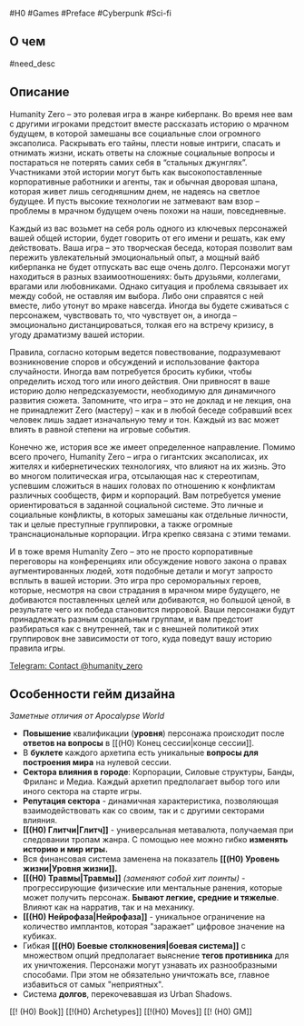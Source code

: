 #H0 #Games #Preface #Cyberpunk #Sci-fi 

## О чем
#need_desc

## Описание
Humanity Zero – это ролевая игра в жанре киберпанк. Во время нее вам с другими игроками предстоит вместе рассказать историю о мрачном будущем, в которой замешаны все социальные слои огромного эксаполиса. Раскрывать его тайны, плести новые интриги, спасать и отнимать жизни, искать ответы на сложные социальные вопросы и постараться не потерять самих себя в “стальных джунглях”. Участниками этой истории могут быть как высокопоставленные корпоративные работники и агенты, так и обычная дворовая шпана, которая живет лишь сегодняшним днем, не надеясь на светлое будущее. И пусть высокие технологии не затмевают вам взор – проблемы в мрачном будущем очень похожи на наши, повседневные. 

Каждый из вас возьмет на себя роль одного из ключевых персонажей вашей общей истории, будет говорить от его имени и решать, как ему действовать. Ваша игра – это творческая беседа, которая позволит вам пережить увлекательный эмоциональный опыт, а мощный вайб киберпанка не будет отпускать вас еще очень долго. Персонажи могут находиться в разных взаимоотношениях: быть друзьями, коллегами, врагами или любовниками. Однако ситуация и проблема связывает их между собой, не оставляя им выбора. Либо они справятся с ней вместе, либо утонут во мраке навсегда. Иногда вы будете сживаться с персонажем, чувствовать то, что чувствует он, а иногда – эмоционально дистанцироваться, толкая его на встречу кризису, в угоду драматизму вашей истории.

Правила, согласно которым ведется повествование, подразумевают возникновение споров и обсуждений и использование фактора случайности. Иногда вам потребуется бросить кубики, чтобы определить исход того или иного действия. Они привносят в ваше историю долю непредсказуемости, необходимую для динамичного развития сюжета. Запомните, что игра – это не доклад и не лекция, она не принадлежит Zero (мастеру) – как и в любой беседе собравший всех человек лишь задает изначальную тему и тон. Каждый из вас может влиять в равной степени на игровые события. 

Конечно же, история все же имеет определенное направление. Помимо всего прочего, Humanity Zero – игра о гигантских эксаполисах, их жителях и кибернетических технологиях, что влияют на их жизнь. Это во многом политическая игра, отсылающая нас к стереотипам, успевшим сложиться в наших головах по отношению к конфликтам различных сообществ, фирм и корпораций. Вам потребуется умение ориентироваться в заданной социальной системе. Это личные и социальные конфликты, в которых замешаны как отдельные личности, так и целые преступные группировки, а также огромные транснациональные корпорации. Игра крепко связана с этими темами.

И в тоже время Humanity Zero – это не просто корпоративные переговоры на конференциях или обсуждение нового закона о правах аугментированных людей, хотя подобные детали и могут запросто всплыть в вашей истории. Это игра про сероморальных героев, которые, несмотря на свои страдания в мрачном мире будущего, не добиваются поставленных целей или добиваются, но большой ценой, в результате чего их победа становится пирровой. Ваши персонажи будут принадлежать разным социальным группам, и вам предстоит разбираться как с внутренней, так и с внешней политикой этих группировок вне зависимости от того, куда поведут вашу историю правила игры.

[Telegram: Contact @humanity\_zero](https://t.me/humanity_zero)  

## Особенности гейм дизайна 
*Заметные отличия от Apocalypse World*

- **Повышение** квалификации (**уровня**) персонажа происходит после **ответов на вопросы** в [[(H0) Конец сессии|конце сессии]]. 
- В **буклете** каждого архетипа есть уникальные **вопросы для построения мира** на нулевой сессии. 
- **Сектора влияния в городе**: Корпорации, Силовые структуры, Банды, Фриланс и Медиа. Каждый архетип предполагает выбор того или иного сектора на старте игры. 
- **Репутация сектора** - динамичная характеристика, позволяющая взаимодействовать как со своим, так и с другими секторами влияния. 
- **[[(H0) Глитчи|Глитч]]** - универсальная метавалюта, получаемая при следовании тропам жанра. С помощью нее можно гибко **изменять историю и мир игры.** 
- Вся финансовая система заменена на показатель **[[(H0) Уровень жизни|Уровня жизни]].** 
- **[[(H0) Травмы|Травмы]]** *(заменяют собой хит поинты)* - прогрессирующие физические или ментальные ранения, которые может получить персонаж. **Бывают легкие, средние и тяжелые**. Влияют как на нарратив, так и на механику. 
- **[[(H0) Нейрофаза|Нейрофаза]]** - уникальное ограничение на количество имплантов, которая "заражает" цифровое значение на кубиках. 
- Гибкая **[[(H0) Боевые столкновения|боевая система]]** с множеством опций предполагает выяснение **тегов противника** для их уничтожения. Персонажи могут узнавать их разнообразными способами. При этом не обязательно уничтожать все, главное избавиться от самых "неприятных". 
- Система **долгов**, перекочевавшая из Urban Shadows.

[[! (H0) Book]]
[[!(H0) Archetypes]]
[[!(H0) Moves]]
[[! (H0) GM]]